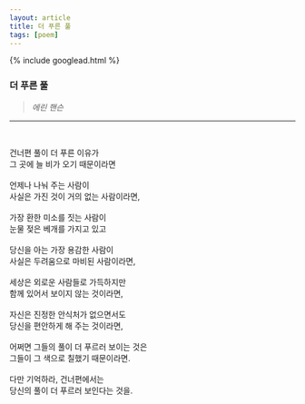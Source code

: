 ```yaml
---
layout: article
title: 더 푸른 풀
tags: [poem]
---
```


{% include googlead.html %}

### 더 푸른 풀

> _에린 핸슨_

---

<br>

건너편 풀이 더 푸른 이유가<br>
그 곳에 늘 비가 오기 때문이라면<br>
<br>
언제나 나눠 주는 사람이<br>
사실은 가진 것이 거의 없는 사람이라면,<br>
<br>
가장 환한 미소를 짓는 사람이<br>
눈물 젖은 베개를 가지고 있고<br>
<br>
당신을 아는 가장 용감한 사람이<br>
사실은 두려움으로 마비된 사람이라면,<br>
<br>
세상은 외로운 사람들로 가득하지만<br>
함께 있어서 보이지 않는 것이라면,<br>
<br>
자신은 진정한 안식처가 없으면서도<br>
당신을 편안하게 해 주는 것이라면,<br>
<br>
어쩌면 그들의 풀이 더 푸르러 보이는 것은<br>
그들이 그 색으로 칠했기 때문이라면.<br>
<br>
다만 기억하라, 건너편에서는<br>
당신의 풀이 더 푸르러 보인다는 것을.
